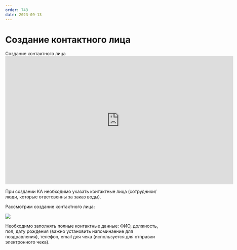 ```yaml
---
order: 743
date: 2023-09-13
---
```

# Создание контактного лица

Создание контактного лица
      <iframe
        width="720"
        height="405"
        src="https://rutube.ru/play/embed/3bc3e86f2a5f2e1367a7cce8ac3bbd90"
        frameBorder="0"
        allow="clipboard-write; autoplay"
        allowFullScreen
      ></iframe>
    

При создании КА необходимо указать контактные лица (сотрудники/люди, которые ответсвенны за заказ воды). 

Рассмотрим создание контактного лица:


![](/images/оператор/создание_контактного_лица.jpg)

Необходимо заполнять полные контактные данные: ФИО, должность, пол, дату рождения (важно установить напоминаение для поздравления), телефон, email для чека (используется для отправки электронного чека).
